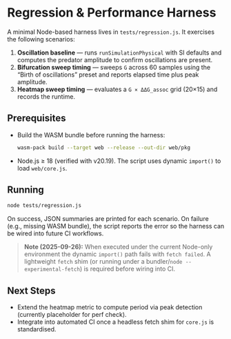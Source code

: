 # Regression & Performance Harness

A minimal Node-based harness lives in `tests/regression.js`. It exercises the following scenarios:

1. **Oscillation baseline** — runs `runSimulationPhysical` with SI defaults and computes the predator amplitude to confirm oscillations are present.
2. **Bifurcation sweep timing** — sweeps `G` across 60 samples using the “Birth of oscillations” preset and reports elapsed time plus peak amplitude.
3. **Heatmap sweep timing** — evaluates a `G × ΔΔG_assoc` grid (20×15) and records the runtime.

## Prerequisites

- Build the WASM bundle before running the harness:
  ```bash
  wasm-pack build --target web --release --out-dir web/pkg
  ```
- Node.js ≥ 18 (verified with v20.19). The script uses dynamic `import()` to load `web/core.js`.

## Running

```bash
node tests/regression.js
```

On success, JSON summaries are printed for each scenario. On failure (e.g., missing WASM bundle), the script reports the error so the harness can be wired into future CI workflows.

> **Note (2025-09-26):** When executed under the current Node-only environment the dynamic `import()` path fails with `fetch failed`. A lightweight `fetch` shim (or running under a bundler/`node --experimental-fetch`) is required before wiring into CI.

## Next Steps

- Extend the heatmap metric to compute period via peak detection (currently placeholder for perf check).
- Integrate into automated CI once a headless fetch shim for `core.js` is standardised.
